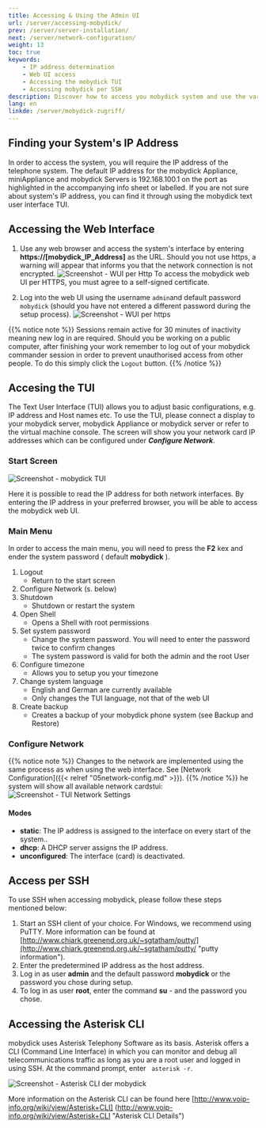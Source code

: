 ```yaml
---
title: Accessing & Using the Admin UI
url: /server/accessing-mobydick/
prev: /server/server-installation/
next: /server/network-configuration/
weight: 13
toc: true
keywords:
    - IP address determination
    - Web UI access
    - Accessing the mobydick TUI
    - Accessing mobydick per SSH
description: Discover how to access you mobydick system and use the various admin interfaces.
lang: en
linkde: /server/mobydick-zugriff/
---
```


## Finding your System's IP Address
In order to access the system, you will require the IP address of the telephone system. The default IP address for the mobydick Appliance, miniAppliance and mobydick Servers is 192.168.100.1 on the port as highlighted in the accompanying info sheet or labelled. If you are not sure about system's IP address, you can find it through using the mobydick text user interface TUI.

## Accessing the Web Interface
1. Use any web browser and access the system's interface by entering **https://[mobydick_IP_Address]** as the URL. Should you not use https, a warning will appear that informs you that the network connection is not encrypted.
![Screenshot - WUI per Http](../../images/wui_start_http.png?width=90% "Security notice by http")
To access the mobydick web UI per HTTPS, you must agree to a self-signed certificate.

2. Log into the web UI using the username `admin`and default password `mobydick` (should you have not entered a different password during the setup process).
![Screenshot - WUI per https](../../images/wui_start_https.png?width=90% "Security notice by https")

{{% notice note %}}
Sessions remain active for 30 minutes of inactivity meaning new log in are required. Should you be working on a public computer, after finishing your work remember to log out of your mobydick commander session in order to prevent unauthorised access from other people. To do this simply click the `Logout` button.
{{% /notice %}}

## Accesing the TUI

The Text User Interface (TUI) allows you to adjust basic configurations, e.g. IP address and Host names etc. To use the TUI, please connect a display to your mobydick server, mobydick Appliance or mobydick server or refer to the virtual machine console. The screen will show you your network card IP addresses which can be configured under ***Configure Network***.

### Start Screen

![Screenshot - mobydick TUI](../../images/tui_start.png?width=90% "mobydick TUI Start Screen")

Here it is possible to read the IP address for both network interfaces. By entering the IP address in your preferred browser, you will be able to access the mobydick web UI.

### Main Menu
In order to access the main menu, you will need to press the **F2** kex and ender the system password ( default **mobydick** ).

1. Logout
    * Return to the start screen
2. Configure Network (s. below)
3. Shutdown
    * Shutdown or restart the system
4. Open Shell
    * Opens a Shell with root permissions
5. Set system password
    * Change the system password. You will need to enter the password twice to confirm changes
    * The system password is valid for both the admin and the root User
6. Configure timezone
    * Allows you to setup you your timezone
7. Change system language
    * English and German are currently available
    * Only changes the TUI language, not that of the web UI
8. Create backup
    * Creates a backup of your mobydick phone system (see Backup and Restore)

### Configure Network
{{% notice note %}}
Changes to the network are implemented using the same process as when using the web interface. See [Network Configuration]({{< relref "05network-config.md" >}}).
{{% /notice %}}
he system will show all available network cardstui:
![Screenshot - TUI Network Settings](../../images/tui_netzwerk.png?width=90% "mobydick TUI Network Settings")

#### Modes
* **static**: The IP address is assigned to the interface on every start of the system..
* **dhcp**: A DHCP server assigns the IP address.
* **unconfigured**: The interface (card) is deactivated.


## Access per SSH

To use SSH when accessing mobydick, please follow these steps mentioned below:

1. Start an SSH client of your choice. For Windows, we recommend using PuTTY. More information can be found at [http://www.chiark.greenend.org.uk/~sgtatham/putty/](http://www.chiark.greenend.org.uk/~sgtatham/putty/ "putty information").
2. Enter the predetermined IP address as the host address.
3. Log in as user **admin** and the default password **mobydick** or the password you chose during setup.
4. To log in as user **root**, enter the command **su** - and the password you chose.

## Accessing the Asterisk CLI
mobydick uses Asterisk Telephony Software as its basis. Asterisk offers a CLI (Command Line Interface) in which you can monitor and debug all telecommunications traffic as long as you are a root user and logged in using SSH. At the command prompt, enter ` asterisk -r`.

![Screenshot - Asterisk CLI der mobydick](../../images/asterisk_cli.png?width=90% "mobydick Asterisk CLI")

More information on the Asterisk CLI can be found here [http://www.voip-info.org/wiki/view/Asterisk+CLI] (http://www.voip-info.org/wiki/view/Asterisk+CLI "Asterisk CLI Details")
